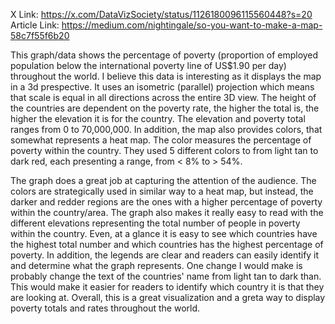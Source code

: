 X Link: https://x.com/DataVizSociety/status/1126180096115560448?s=20
Article Link: https://medium.com/nightingale/so-you-want-to-make-a-map-58c7f55f6b20

This graph/data shows the percentage of poverty (proportion of employed population below the international poverty line 
of US$1.90 per day) throughout the world. I believe this data is interesting as it displays the map in a 3d prespective. 
It uses an isometric (parallel) projection which means that scale is equal in all directions across the entire 3D view. 
The height of the countries are dependent on the poverty rate, the higher the total is, the higher the elevation it is for the 
country. The elevation and poverty total ranges from 0 to 70,000,000. In addition, the map also provides colors, that somewhat 
represents a heat map. The color measures the percentage of poverty within the country. They used 5 different colors to from 
light tan to dark red, each presenting a range, from < 8% to > 54%.

The graph does a great job at capturing the attention of the audience. The colors are strategically used in similar way to a heat map,
but instead, the darker and redder regions are the ones with a higher percentage of poverty within the country/area. The graph also
makes it really easy to read with the different elevations representing the total number of people in poverty within the country.
Even, at a glance it is easy to see which countries have the highest total number and which countries has the highest percentage
of poverty. In addition, the legends are clear and readers can easily identify it and determine what the graph represents. One 
change I would make is probably change the text of the countries' name from light tan to dark than. This would make it easier
for readers to identify which country it is that they are looking at. Overall, this is a great visualization and a greta way to
display poverty totals and rates throughout the world. 
